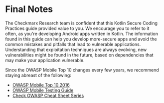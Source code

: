 Final Notes
===========

The Checkmarx Research team is confident that this Kotlin Secure Coding
Practices guide provided value to you. We encourage you to refer to it often, as
you're developing Android apps written in Kotlin. The information found in this
guide can help you develop more-secure apps and avoid the common mistakes and
pitfalls that lead to vulnerable applications. Understanding that exploitation
techniques are always evolving, new vulnerabilities might be found in the
future, based on dependencies that may make your application vulnerable.

Since the OWASP Mobile Top 10 changes every few years, we recommend staying
abreast of the following:  

* [OWASP Mobile Top 10 2016][0]
* [OWASP Mobile Testing Guide][1]
* [Check OWASP Cheat Sheet Series][2]

[0]: https://www.owasp.org/index.php/Mobile_Top_10_2016-Top_10
[1]: https://www.owasp.org/index.php/OWASP_Mobile_Security_Testing_Guide
[2]: https://www.owasp.org/index.php/OWASP_Cheat_Sheet_Series

